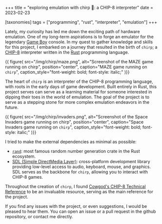 +++
title = "exploring emulation with chirp 🐣: a CHIP-8 interpreter"
date = 2023-02-23

[taxonomies]
tags = ["programming", "rust", "interpreter", "emulation"]
+++

Lately, my curiosity has led me down the exciting path of hardware emulation.
One of my long-term aspirations is to forge an emulator for the legendary
[Game Boy](https://en.wikipedia.org/wiki/Game_Boy) console.
In my quest to gather knowledge and skills for this project, I embarked on a
journey that resulted in the birth of `chirp`; a [CHIP-8](https://en.wikipedia.org/wiki/CHIP-8)
interpreter written in the [Rust](https://www.rust-lang.org/) programming language.

{{ figure(
    src="/img/chirp/maze.png",
    alt="Screenshot of the MAZE game running on chirp",
    position="center",
    caption="MAZE game running on `chirp`",
    caption_style="font-weight: bold; font-style: italic;"
)}}

<!-- more -->

The heart of `chirp` is an interpreter of the CHIP-8 programming language, with
roots in the early days of game development.
Built entirely in Rust, this project serves can serve as a learning material
for someone interested in dipping their toes in the world of emulation.
The goal of the project is to serve as a stepping stone for more complex emulation
endeavors in the future.

{{ figure(
    src="/img/chirp/invaders.png",
    alt="Screenshot of the Space Invaders game running on chirp",
    position="center",
    caption="Space Invaders game running on `chirp`",
    caption_style="font-weight: bold; font-style: italic;"
)}}

I tried to make the external dependencies as minimal as possible:

- [`rand`](https://crates.io/crates/rand): most famous random number generation
  crate in the Rust ecosystem.
- [SDL (Simple DirectMedia Layer)](https://www.libsdl.org/): cross-platform
  development library providing low-level access to audio, keyboard, mouse,
  and graphics. SDL serves as the backbone for `chirp`, allowing you to
  interact with CHIP-8 games.

Throughout the creation of `chirp`, I found
[Cowgod's CHIP-8 Technical Reference](http://devernay.free.fr/hacks/chip8/C8TECH10.HTM)
to be an invaluable resource, serving as the main reference for the project.

If you find any issues with the project, or even suggestions, I would be
pleased to hear them. You can open an issue or a pull request in the
github repository, or contact me directly.
